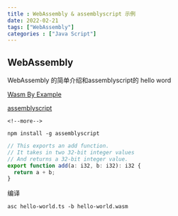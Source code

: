 ```yaml
---
title : WebAssembly & assemblyscript 示例
date: 2022-02-21
tags: ["WebAssembly"]
categories : ["Java Script"]
---
```

## WebAssembly

WebAssembly 的简单介绍和assemblyscript的 hello word

[Wasm By Example](https://wasmbyexample.dev/)

[assemblyscript](https://github.com/AssemblyScript/assemblyscript)

```
<!--more-->

```

```shell
npm install -g assemblyscript
```

```ts
// This exports an add function.
// It takes in two 32-bit integer values
// And returns a 32-bit integer value.
export function add(a: i32, b: i32): i32 {
  return a + b;
}
```

编译

```shell
asc hello-world.ts -b hello-world.wasm
```
